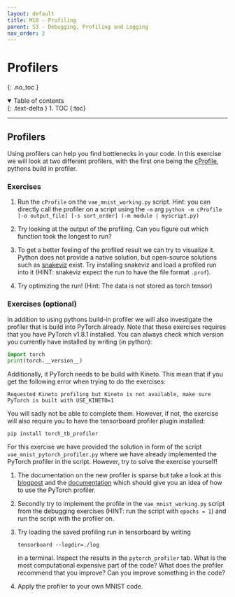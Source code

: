 ```yaml
---
layout: default
title: M10 - Profiling
parent: S3 - Debugging, Profiling and Logging
nav_order: 2
---
```


# Profilers
{: .no_toc }

<details open markdown="block">
  <summary>
    Table of contents
  </summary>
  {: .text-delta }
1. TOC
{:toc}
</details>

---



## Profilers

Using profilers can help you find bottlenecks in your code. In this exercise we will look at two different
profilers, with the first one being the [cProfile](https://docs.python.org/3/library/profile.html), pythons
build in profiler.

### Exercises

1. Run the `cProfile` on the `vae_mnist_working.py` script. Hint: you can directly call the profiler on a
   script using the `-m` arg
   `python -m cProfile [-o output_file] [-s sort_order] (-m module | myscript.py) `
   
2. Try looking at the output of the profiling. Can you figure out which function took the longest to run?

3. To get a better feeling of the profiled result we can try to visualize it. Python does not
   provide a native solution, but open-source solutions such as [snakeviz](https://jiffyclub.github.io/snakeviz/)
   exist. Try installing snakeviz and load a profiled run into it (HINT: snakeviz expect the run to have the file
   format `.prof`).

4. Try optimizing the run! (Hint: The data is not stored as torch tensor)

### Exercises (optional)

In addition to using pythons build-in profiler we will also investigate the profiler that is build into PyTorch already.
Note that these exercises requires that you have PyTorch v1.8.1 installed. You can always check which version you
currently have installed by writing (in python):

```python
import torch
print(torch.__version__)
```

Additionally, it PyTorch needs to be build with Kineto. This mean that if you get the following error when
trying to do the exercises:
```
Requested Kineto profiling but Kineto is not available, make sure PyTorch is built with USE_KINETO=1
```
You will sadly not be able to complete them. However, if not, the exercise will also require you to have the 
tensorboard profiler plugin installed:
``` 
pip install torch_tb_profiler
```

For this exercise we have provided the solution in form of the script `vae_mnist_pytorch_profiler.py` where
we have already implemented the PyTorch profiler in the script. However, try to solve the exercise yourself!

1. The documentation on the new profiler is sparse but take a look at this
   [blogpost](https://pytorch.org/blog/introducing-pytorch-profiler-the-new-and-improved-performance-tool/)
   and the [documentation](https://pytorch.org/docs/stable/profiler.html) which should give you an idea of 
   how to use the PyTorch profiler.

2. Secondly try to implement the profile in the `vae_mnist_working.py` script from the debugging exercises 
   (HINT: run the script with `epochs = 1`) and run the script with the profiler on.
   
3. Try loading the saved profiling run in tensorboard by writing
   ```
   tensorboard --logdir=./log  
   ```
   in a terminal. Inspect the results in the `pytorch_profiler` tab. What is the most computational expensive
   part of the code? What does the profiler recommend that you improve? Can you improve something in the code?

3. Apply the profiler to your own MNIST code.
